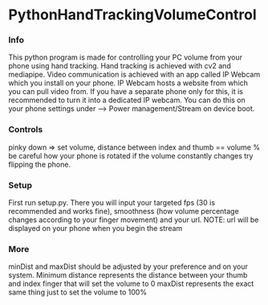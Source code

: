 # PythonHandTrackingVolumeControl 

### Info
This python program is made for controlling your PC volume from your phone using hand tracking.
Hand tracking is achieved with cv2 and mediapipe.
Video communication is achieved with an app called IP Webcam which you install on your phone. IP Webcam hosts a website from which you can pull video from.
If you have a separate phone only for this, it is recommended to turn it into a dedicated IP webcam. You can do this on your phone settings
under --> Power management/Stream on device boot.
### Controls
pinky down => set volume, 
distance between index and thumb == volume % 
be careful how your phone is rotated if the volume constantly changes try flipping the phone.
### Setup
First run setup.py. There you will input your targeted fps (30 is recommended and works fine), smoothness (how volume percentage changes according to your finger movement) and your url.
NOTE: url will be displayed on your phone when you begin the stream
### More
minDist and maxDist should be adjusted by your preference and on your system. Minimum distance represents the distance between your thumb and index finger that will set the volume to 0 
maxDist represents the exact same thing just to set the volume to 100%